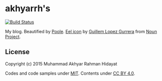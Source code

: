 # akhyarrh's
[![Build Status](https://travis-ci.org/akhyarrh/akhyarrh.github.io.svg?branch=master)](https://travis-ci.org/akhyarrh/akhyarrh.github.io)

My blog. Beautified by [Poole](https://github.com/poole/poole). [Eel icon](https://thenounproject.com/term/eel/111851/) by [Guillem Lopez Gurrera](https://thenounproject.com/droone) from [Noun Project](https://thenounproject.com/).

## License

Copyright (c) 2015 Muhammad Akhyar Rahman Hidayat

Codes and code samples under [MIT](LICENSE). Contents under [CC BY 4.0](http://creativecommons.org/licenses/by/4.0/).
